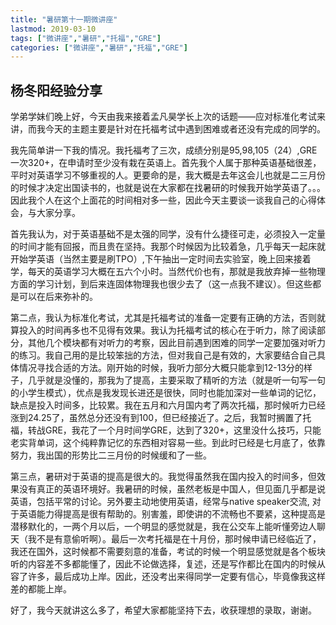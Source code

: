 ```yaml
---
title: "暑研第十一期微讲座"
lastmod: 2019-03-10
tags: ["微讲座","暑研","托福","GRE"]
categories: ["微讲座","暑研","托福","GRE"]
---
```


## 杨冬阳经验分享

学弟学妹们晚上好，今天由我来接着孟凡昊学长上次的话题——应对标准化考试来讲，而我今天的主题主要是针对在托福考试中遇到困难或者还没有完成的同学的。

我先简单讲一下我的情况。我托福考了三次，成绩分别是95,98,105（24）,GRE一次320+，在申请时至少没有栽在英语上。首先我个人属于那种英语基础很差，平时对英语学习不够重视的人。更要命的是，我大概是去年这会儿也就是二三月份的时候才决定出国读书的，也就是说在大家都在找暑研的时候我开始学英语了。。。因此我个人在这个上面花的时间相对多一些，因此今天主要谈一谈我自己的心得体会，与大家分享。

首先我认为，对于英语基础不是太强的同学，没有什么捷径可走，必须投入一定量的时间才能有回报，而且贵在坚持。我那个时候因为比较着急，几乎每天一起床就开始学英语（当然主要是刷TPO）,下午抽出一定时间去实验室，晚上回来接着学，每天的英语学习大概在五六个小时。当然代价也有，那就是我放弃掉一些物理方面的学习计划，到后来连固体物理我也很少去了（这一点我不建议）。但这些都是可以在后来弥补的。

第二点，我认为标准化考试，尤其是托福考试的准备一定要有正确的方法，否则就算投入的时间再多也不见得有效果。我认为托福考试的核心在于听力，除了阅读部分，其他几个模块都有对听力的考察，因此目前遇到困难的同学一定要加强对听力的练习。我自己用的是比较笨拙的方法，但对我自己是有效的，大家要结合自己具体情况寻找合适的方法。刚开始的时候，我听力部分大概只能拿到12-13分的样子，几乎就是没懂的，那我为了提高，主要采取了精听的方法（就是听一句写一句的小学生模式），优点是我发现长进还是很快，同时也能加深对一些单词的记忆，缺点是投入时间多，比较累。我在五月和六月国内考了两次托福，那时候听力已经涨到24.25了，虽然总分还没有到100，但已经接近了。之后，我暂时搁置了托福，转战GRE，我花了一个月时间学GRE，达到了320+，这里没什么技巧，只能老实背单词，这个纯粹靠记忆的东西相对容易一些。到此时已经是七月底了，依靠努力，我出国的形势比二三月份的时候缓和了一些。

第三点，暑研对于英语的提高是很大的。我觉得虽然我在国内投入的时间多，但效果没有真正的英语环境好。我暑研的时候，虽然老板是中国人，但见面几乎都是说英语，包括平常的讨论。另外要主动地使用英语，经常与native speaker交流, 对于英语能力得提高是很有帮助的。别害羞，即使讲的不流畅也不要紧，这种提高是潜移默化的，一两个月以后，一个明显的感觉就是，我在公交车上能听懂旁边人聊天（我不是有意偷听啊）。最后一次考托福是在十月份，那时候申请已经临近了，我还在国外，这时候都不需要刻意的准备，考试的时候一个明显感觉就是各个板块听的内容差不多都能懂了，因此不论做选择，复述，还是写作都比在国内的时候从容了许多，最后成功上岸。因此，还没考出来得同学一定要有信心，毕竟像我这样差的都能上岸。

好了，我今天就讲这么多了，希望大家都能坚持下去，收获理想的录取，谢谢。